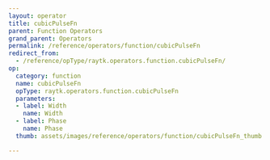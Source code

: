 ```yaml
---
layout: operator
title: cubicPulseFn
parent: Function Operators
grand_parent: Operators
permalink: /reference/operators/function/cubicPulseFn
redirect_from:
  - /reference/opType/raytk.operators.function.cubicPulseFn/
op:
  category: function
  name: cubicPulseFn
  opType: raytk.operators.function.cubicPulseFn
  parameters:
  - label: Width
    name: Width
  - label: Phase
    name: Phase
  thumb: assets/images/reference/operators/function/cubicPulseFn_thumb.png

---
```

